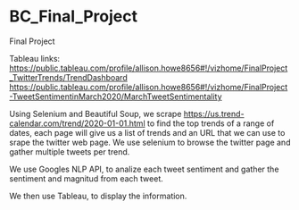 # BC_Final_Project
 Final Project
 
 Tableau links:
 https://public.tableau.com/profile/allison.howe8656#!/vizhome/FinalProject_TwitterTrends/TrendDashboard
 https://public.tableau.com/profile/allison.howe8656#!/vizhome/FinalProject-TweetSentimentinMarch2020/MarchTweetSentimentality


Using Selenium and Beautiful Soup, we scrape https://us.trend-calendar.com/trend/2020-01-01.html to find the top trends of a range of dates, each page will give us a list of trends and an URL that we can use to srape the twitter web page. We use selenium to browse the twitter page and gather multiple tweets per trend.

We use Googles NLP API, to analize each tweet sentiment and gather the sentiment and magnitud from each tweet.

We then use Tableau, to display the information.
